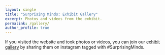 ```yaml
---
layout: single
title: "Surprising Minds: Exhibit Gallery"
excerpt: Photos and videos from the exhibit.
permalink: /gallery/
author_profile: true
---
```


If you visited the website and took photos or videos, you can join our [exhibit gallery](https://www.instagram.com/explore/tags/surprisingminds/) by sharing them on instagram tagged with #SurprisingMinds. 

